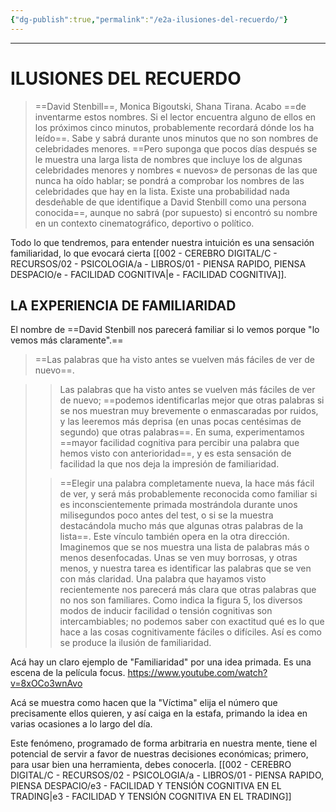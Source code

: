 ```yaml
---
{"dg-publish":true,"permalink":"/e2a-ilusiones-del-recuerdo/"}
---
```



---

# ILUSIONES DEL RECUERDO

> ==David Stenbill==, Monica Bigoutski, Shana Tirana. Acabo ==de inventarme estos nombres. Si el lector encuentra alguno de ellos en los próximos cinco minutos, probablemente recordará dónde los ha leído==. Sabe y sabrá durante unos minutos que no son nombres de celebridades menores. ==Pero suponga que pocos días después se le muestra una larga lista de nombres que incluye los de algunas celebridades menores y nombres « nuevos» de personas de las que nunca ha oído hablar; se pondrá a comprobar los nombres de las celebridades que hay en la lista. Existe una probabilidad nada desdeñable de que identifique a David Stenbill como una persona conocida==, aunque no sabrá (por supuesto) si encontró su nombre en un contexto cinematográfico, deportivo o político.

Todo lo que tendremos, para entender nuestra intuición es una sensación familiaridad, lo que evocará cierta [[002 - CEREBRO DIGITAL/C - RECURSOS/02 - PSICOLOGIA/a - LIBROS/01 - PIENSA RAPIDO, PIENSA DESPACIO/e - FACILIDAD COGNITIVA\|e - FACILIDAD COGNITIVA]].

## LA EXPERIENCIA DE FAMILIARIDAD
El nombre de ==David Stenbill nos parecerá familiar si lo vemos porque "lo vemos más claramente".==
> ==Las palabras que ha visto antes se vuelven más fáciles de ver de nuevo==.

>> Las palabras que ha visto antes se vuelven más fáciles de ver de nuevo; ==podemos identificarlas mejor que otras palabras si se nos muestran muy brevemente o enmascaradas por ruidos, y las leeremos más deprisa (en unas pocas centésimas de segundo) que otras palabras==. En suma, experimentamos ==mayor facilidad cognitiva para percibir una palabra que hemos visto con anterioridad==, y es esta sensación de facilidad la que nos deja la impresión de familiaridad.
>
>> ==Elegir una palabra completamente nueva, la hace más fácil de ver, y será más probablemente reconocida como familiar si es inconscientemente primada mostrándola durante unos milisegundos poco antes del test, o si se la muestra destacándola mucho más que algunas otras palabras de la lista==. Este vínculo también opera en la otra dirección. Imaginemos que se nos muestra una lista de palabras más o menos desenfocadas. Unas se ven muy borrosas, y otras menos, y nuestra tarea es identificar las palabras que se ven con más claridad. Una palabra que hayamos visto recientemente nos parecerá más clara que otras palabras que no nos son familiares. Como indica la figura 5, los diversos modos de inducir facilidad o tensión cognitivas son intercambiables; no podemos saber con exactitud qué es lo que hace a las cosas cognitivamente fáciles o difíciles. Así es como se produce la ilusión de familiaridad.

Acá hay un claro ejemplo de "Familiaridad" por una idea primada. Es una escena de la película focus.
https://www.youtube.com/watch?v=8xOCo3wnAvo

Acá se muestra como hacen que la "Víctima" elija el número que precisamente ellos quieren, y así caiga en la estafa, primando la idea en varias ocasiones a lo largo del día.

Este fenómeno, programado de forma arbitraria en nuestra mente, tiene el potencial de servir a favor de nuestras decisiones económicas; primero, para usar bien una herramienta, debes conocerla. [[002 - CEREBRO DIGITAL/C - RECURSOS/02 - PSICOLOGIA/a - LIBROS/01 - PIENSA RAPIDO, PIENSA DESPACIO/e3 - FACILIDAD Y TENSIÓN COGNITIVA EN EL TRADING\|e3 - FACILIDAD Y TENSIÓN COGNITIVA EN EL TRADING]]
